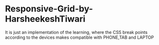 # Responsive-Grid-by-HarsheekeshTiwari
It is just an implementation of the learning, where the CSS break points according to the devices makes compatible with PHONE,TAB and LAPTOP
